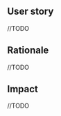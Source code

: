 User story
----------
//TODO
<!--
This section should have a one-sentence user story, such as:

 As a <role> I can <capability>, so that <receive benefit>

See also: https://en.wikipedia.org/wiki/User_story#Common_templates
-->

Rationale
---------
//TODO
<!--
 - Why is this feature needed?
 - What are some example use cases?
 - Can it be done today? Is there a workaround?
-->

Impact
------
//TODO
<!--
 - What if we do nothing? What is the impact to end-users if we don't implement this feature?
-->